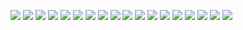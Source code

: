 ![](./Screenshot%202021-10-26%20091205.png)
![](./Screenshot%202021-10-26%20091258.png)
![](./Screenshot%202021-10-26%20091318.png)
![](./Screenshot%202021-10-26%20091329.png)
![](./Screenshot%202021-10-26%20091418.png)
![](./Screenshot%202021-10-26%20091513.png)
![](./Screenshot%202021-10-26%20091541.png)
![](./Screenshot%202021-10-26%20091605.png)
![](./Screenshot%202021-10-26%20091642.png)
![](./Screenshot%202021-10-26%20091706.png)
![](./Screenshot%202021-10-26%20091752.png)
![](./Screenshot%202021-10-26%20091844.png)
![](./Screenshot%202021-10-26%20091918.png)
![](./Screenshot%202021-10-26%20091958.png)
![](./Screenshot%202021-10-26%20092134.png)
![](./Screenshot%202021-10-26%20092215.png)
![](./Screenshot%202021-10-26%20093508.png)
![](./Screenshot%202021-10-26%20095726.png)